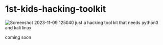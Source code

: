 # 1st-kids-hacking-toolkit
![Screenshot 2023-11-09 125040](https://github.com/sodaduhking/1st-kids-hacking-toolkit/assets/144399207/6b0e4ac4-3252-499c-b4e0-c39b5dea24c6)
just a hacking tool kit that needs python3 and kali linux




coming soon
